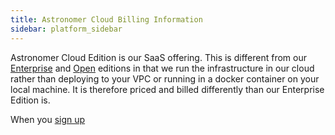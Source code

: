 ```yaml
---
title: Astronomer Cloud Billing Information
sidebar: platform_sidebar
---
```


Astronomer Cloud Edition is our SaaS offering. This is different from our [Enterprise](../enterprise/overview.html) and [Open](../open/overview.html) editions in that we run the infrastructure in our cloud rather than deploying to your VPC or running in a docker container on your local machine. It is therefore priced and billed differently than our Enterprise Edition is.

When you [sign up](https://app.astronomer.io)
 